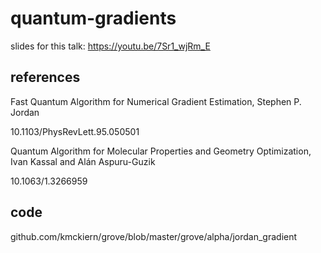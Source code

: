 # quantum-gradients
slides for this talk: https://youtu.be/7Sr1_wjRm_E

## references
Fast Quantum Algorithm for Numerical Gradient Estimation, Stephen P. Jordan

10.1103/PhysRevLett.95.050501


Quantum Algorithm for Molecular Properties and Geometry Optimization, Ivan Kassal and Alán Aspuru-Guzik

10.1063/1.3266959 


## code
github.com/kmckiern/grove/blob/master/grove/alpha/jordan_gradient
